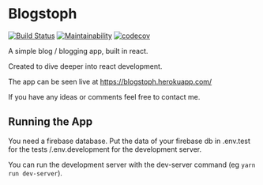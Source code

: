 # Blogstoph

[![Build Status](https://travis-ci.org/ChFlick/blogstoph.png?branch=master)](https://travis-ci.org/ChFlick/blogstoph)
[![Maintainability](https://api.codeclimate.com/v1/badges/fcd4bfab8628cde9080e/maintainability)](https://codeclimate.com/github/ChFlick/blogstoph/maintainability)
[![codecov](https://codecov.io/gh/ChFlick/blogstoph/branch/master/graph/badge.svg)](https://codecov.io/gh/ChFlick/blogstoph)

A simple blog / blogging app, built in react.

Created to dive deeper into react development.

The app can be seen live at <https://blogstoph.herokuapp.com/>

If you have any ideas or comments feel free to contact me.

## Running the App

You need a firebase database.
Put the data of your firebase db in .env.test for the tests /.env.development for the development server.

You can run the development server with the dev-server command (eg `yarn run dev-server`).